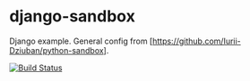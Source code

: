 # django-sandbox
Django example. General config from [https://github.com/Iurii-Dziuban/python-sandbox].

[![Build Status](https://travis-ci.org/Iurii-Dziuban/django-sandbox.svg?branch=master)](https://travis-ci.org/Iurii-Dziuban/django-sandbox)
